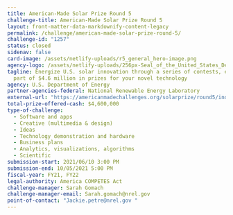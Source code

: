 ```yaml
---
title: American-Made Solar Prize Round 5
challenge-title: American-Made Solar Prize Round 5
layout: front-matter-data-markdownify-content-legacy
permalink: /challenge/american-made-solar-prize-round-5/
challenge-id: "1257"
status: closed
sidenav: false
card-image: /assets/netlify-uploads/r5_general_hero-image.png
agency-logo: /assets/netlify-uploads/256px-Seal_of_the_United_States_Department_of_Energy.png
tagline: Energize U.S. solar innovation through a series of contests, earning
  part of $4.6 million in prizes for your novel technology
agency: U.S. Department of Energy
partner-agencies-federal: National Renewable Energy Laboratory
external-url: "https://americanmadechallenges.org/solarprize/round5/index.html "
total-prize-offered-cash: $4,600,000
type-of-challenge:
  - Software and apps
  - Creative (multimedia & design)
  - Ideas
  - Technology demonstration and hardware
  - Business plans
  - Analytics, visualizations, algorithms
  - Scientific
submission-start: 2021/06/10 3:00 PM
submission-end: 10/05/2021 5:00 PM
fiscal-year: FY21, FY22
legal-authority: America COMPETES Act
challenge-manager: Sarah Gomach
challenge-manager-email: Sarah.gomach@nrel.gov
point-of-contact: "Jackie.petre@nrel.gov "
---
```

